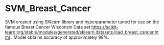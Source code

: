 # SVM_Breast_Cancer


SVM created using SKlearn library and hyperparameter tuned for use on the famous Breast Cancer Wisconsin Data set https://scikit-learn.org/stable/modules/generated/sklearn.datasets.load_breast_cancer.html . Model obtains accuracy of approximately 98%. 
